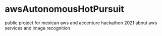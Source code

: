 # awsAutonomousHotPursuit
public project for mexican aws and accenture hackathon 2021 about aws services and image recognition

